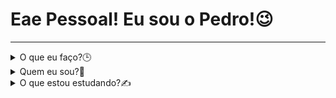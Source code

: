 # Eae Pessoal! Eu sou o Pedro!😉
---
<details>
  <summary>O que eu faço?🕒</summary>
</details>
<details>
  <summary>Quem eu sou?👀</summary>
</details>
<details>
  <summary>O que estou estudando?✍️</summary>
</details>
